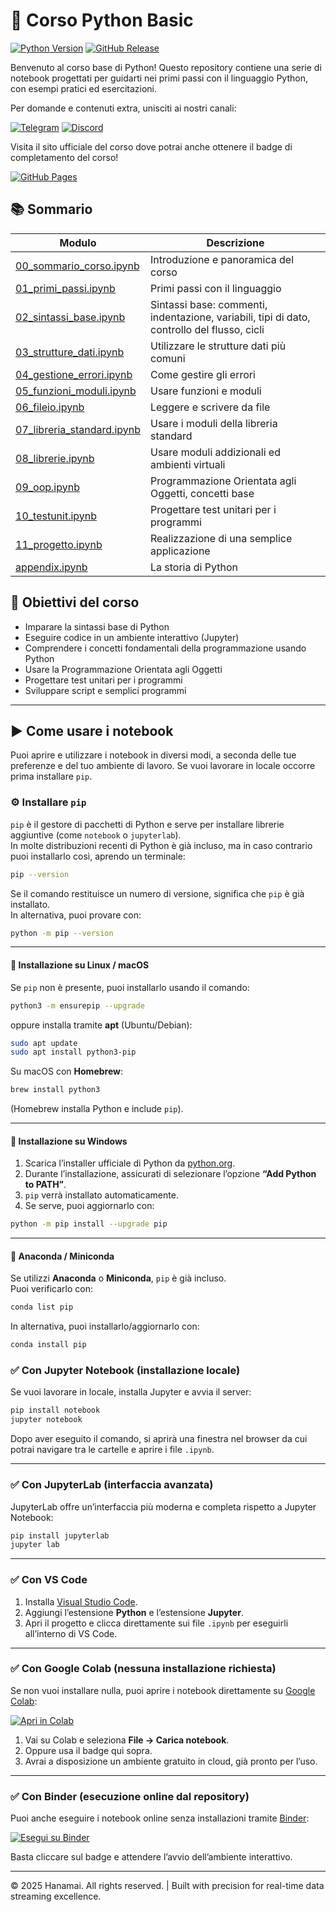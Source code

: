 # 🐍 Corso Python Basic

[![Python Version](https://img.shields.io/badge/python-3.11-blue.svg)](https://www.python.org/downloads/release/python-3110/)
[![GitHub Release](https://img.shields.io/github/v/release/h-anamai/corso-python-basic?color=green)](https://github.com/h-anamai/corso-python-basic/releases)


Benvenuto al corso base di Python! Questo repository contiene una serie di notebook progettati per guidarti nei primi passi con il linguaggio Python, con esempi pratici ed esercitazioni.

Per domande e contenuti extra, unisciti ai nostri canali:

[![Telegram](https://img.shields.io/badge/Telegram-2CA5E0?style=for-the-badge&logo=telegram&logoColor=white)](https://t.me/+gTwagH1r9kVjMjY0)
[![Discord](https://img.shields.io/badge/Discord-7289DA?style=for-the-badge&logo=discord&logoColor=white)](https://discord.gg/gkjMTFSVc)

Visita il sito ufficiale del corso dove potrai anche ottenere il badge di completamento del corso!

[![GitHub Pages](https://img.shields.io/badge/GitHub%20Pages-online-brightgreen?style=for-the-badge&logo=github)](https://h-anamai.github.io/corso-python-basic/)



## 📚 Sommario

| Modulo                                                   | Descrizione                                          |
|----------------------------------------------------------|------------------------------------------------------|
| [00_sommario_corso.ipynb](00_sommario_corso.ipynb)       | Introduzione e panoramica del corso    <br/>         |
| [01_primi_passi.ipynb](01_sintassi_base.ipynb)           | Primi passi con il linguaggio                        |
| [02_sintassi_base.ipynb](02_sintassi_base.ipynb)         | Sintassi base: commenti, indentazione, variabili, tipi di dato, controllo del flusso, cicli  |          
| [03_strutture_dati.ipynb](03_strutture_dati.ipynb)       | Utilizzare le strutture dati più comuni              |
| [04_gestione_errori.ipynb](04_gestione_errori.ipynb)     | Come gestire gli errori                              |
| [05_funzioni_moduli.ipynb](05_funzioni_moduli.ipynb)     | Usare funzioni e moduli                              |
| [06_fileio.ipynb](06_fileio.ipynb)                       | Leggere e scrivere da file                           |
| [07_libreria_standard.ipynb](07_libreria_standard.ipynb) | Usare i moduli della libreria standard               |
| [08_librerie.ipynb](08_librerie_standard.ipynb)          | Usare moduli addizionali ed ambienti virtuali        |
| [09_oop.ipynb](09_oop.ipynb)                             | Programmazione Orientata agli Oggetti, concetti base |
| [10_testunit.ipynb](10_testunit.ipynb)                   | Progettare test unitari per i programmi              |
| [11_progetto.ipynb](11_progetto.ipynb)                   | Realizzazione di una semplice applicazione           |
| [appendix.ipynb](appendix.ipynb)                         | La storia di Python                                  |

## 🎯 Obiettivi del corso

- Imparare la sintassi base di Python
- Eseguire codice in un ambiente interattivo (Jupyter)
- Comprendere i concetti fondamentali della programmazione usando Python
- Usare la Programmazione Orientata agli Oggetti
- Progettare test unitari per i programmi
- Sviluppare script e semplici programmi

---

## ▶️ Come usare i notebook

Puoi aprire e utilizzare i notebook in diversi modi, a seconda delle tue preferenze e del tuo ambiente di lavoro. Se vuoi lavorare in locale occorre prima installare `pip`.

### ⚙️ Installare `pip`

`pip` è il gestore di pacchetti di Python e serve per installare librerie aggiuntive (come `notebook` o `jupyterlab`).  
In molte distribuzioni recenti di Python è già incluso, ma in caso contrario puoi installarlo così, aprendo un terminale:

```bash
pip --version
```

Se il comando restituisce un numero di versione, significa che `pip` è già installato.  
In alternativa, puoi provare con:

```bash
python -m pip --version
```

---

#### 🔹 Installazione su Linux / macOS

Se `pip` non è presente, puoi installarlo usando il comando:

```bash
python3 -m ensurepip --upgrade
```

oppure installa tramite **apt** (Ubuntu/Debian):

```bash
sudo apt update
sudo apt install python3-pip
```

Su macOS con **Homebrew**:

```bash
brew install python3
```

(Homebrew installa Python e include `pip`).

---

#### 🔹 Installazione su Windows

1. Scarica l’installer ufficiale di Python da [python.org](https://www.python.org/downloads/).
2. Durante l’installazione, assicurati di selezionare l’opzione **“Add Python to PATH”**.
3. `pip` verrà installato automaticamente.
4. Se serve, puoi aggiornarlo con:

```bash
python -m pip install --upgrade pip
```

---

#### 🔹 Anaconda / Miniconda

Se utilizzi **Anaconda** o **Miniconda**, `pip` è già incluso.  
Puoi verificarlo con:

```bash
conda list pip
```

In alternativa, puoi installarlo/aggiornarlo con:

```bash
conda install pip
```

### ✅ Con Jupyter Notebook (installazione locale)

Se vuoi lavorare in locale, installa Jupyter e avvia il server:

```bash
pip install notebook
jupyter notebook
```

Dopo aver eseguito il comando, si aprirà una finestra nel browser da cui potrai navigare tra le cartelle e aprire i file `.ipynb`.

---

### ✅ Con JupyterLab (interfaccia avanzata)

JupyterLab offre un’interfaccia più moderna e completa rispetto a Jupyter Notebook:

```bash
pip install jupyterlab
jupyter lab
```

---

### ✅ Con VS Code

1. Installa [Visual Studio Code](https://code.visualstudio.com/).
2. Aggiungi l’estensione **Python** e l’estensione **Jupyter**.
3. Apri il progetto e clicca direttamente sui file `.ipynb` per eseguirli all’interno di VS Code.

---

### ✅ Con Google Colab (nessuna installazione richiesta)

Se non vuoi installare nulla, puoi aprire i notebook direttamente su [Google Colab](https://colab.research.google.com/):

[![Apri in Colab](https://colab.research.google.com/assets/colab-badge.svg)](https://colab.research.google.com/github/h-anamai/corso-python-basic)

1. Vai su Colab e seleziona **File → Carica notebook**.
2. Oppure usa il badge qui sopra.
3. Avrai a disposizione un ambiente gratuito in cloud, già pronto per l’uso.

---

### ✅ Con Binder (esecuzione online dal repository)

Puoi anche eseguire i notebook online senza installazioni tramite [Binder](https://mybinder.org/):

[![Esegui su Binder](https://mybinder.org/badge_logo.svg)](https://mybinder.org/v2/gh/h-anamai/corso-python-basic/HEAD)

Basta cliccare sul badge e attendere l’avvio dell’ambiente interattivo.

---

&copy; 2025 Hanamai. All rights reserved. | Built with precision for real-time data streaming excellence.
